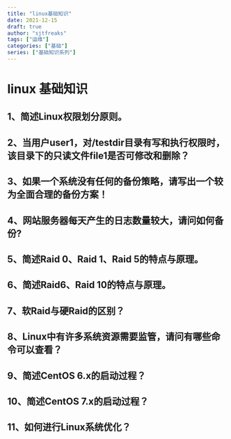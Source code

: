 ```yaml
---
title: "linux基础知识"
date: 2021-12-15
draft: true
author: "sjtfreaks"
tags: ["运维"]
categories: ["基础"]
series: ["基础知识系列"]
---
```

# linux 基础知识

## 1、简述Linux权限划分原则。

## 2、当用户user1，对/testdir目录有写和执行权限时，该目录下的只读文件file1是否可修改和删除？

## 3、如果一个系统没有任何的备份策略，请写出一个较为全面合理的备份方案！

## 4、网站服务器每天产生的日志数量较大，请问如何备份?

## 5、简述Raid 0、Raid 1、Raid 5的特点与原理。

## 6、简述Raid6、Raid 10的特点与原理。

## 7、软Raid与硬Raid的区别？

## 8、Linux中有许多系统资源需要监管，请问有哪些命令可以查看？

## 9、简述CentOS 6.x的启动过程？

## 10、简述CentOS 7.x的启动过程？

## 11、如何进行Linux系统优化？